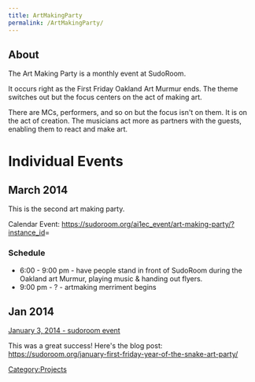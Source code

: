 ```yaml
---
title: ArtMakingParty
permalink: /ArtMakingParty/
---
```


About
-----

The Art Making Party is a monthly event at SudoRoom.

It occurs right as the First Friday Oakland Art Murmur ends. The theme switches out but the focus centers on the act of making art.

There are MCs, performers, and so on but the focus isn't on them. It is on the act of creation. The musicians act more as partners with the guests, enabling them to react and make art.

Individual Events
=================

March 2014
----------

This is the second art making party.

Calendar Event: <https://sudoroom.org/ai1ec_event/art-making-party/?instance_id>=

### Schedule

-   6:00 - 9:00 pm - have people stand in front of SudoRoom during the Oakland art Murmur, playing music & handing out flyers.
-   9:00 pm - ? - artmaking merriment begins

Jan 2014
--------

[January 3, 2014 - sudoroom event](/File:Artsnakebanner.gif "wikilink")

This was a great success! Here's the blog post: <https://sudoroom.org/january-first-friday-year-of-the-snake-art-party/>

[Category:Projects](/Category:Projects "wikilink")